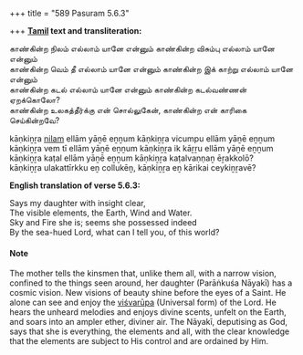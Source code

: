 +++
title = "589 Pasuram 5.6.3"

+++
**[Tamil](/definition/tamil#history "show Tamil definitions") text and transliteration:**

காண்கின்ற நிலம் எல்லாம் யானே என்னும் காண்கின்ற விசும்பு எல்லாம் யானே என்னும்  
காண்கின்ற வெம் தீ எல்லாம் யானே என்னும் காண்கின்ற இக் காற்று எல்லாம் யானே என்னும்  
காண்கின்ற கடல் எல்லாம் யானே என்னும் காண்கின்ற கடல்வண்ணன் ஏறக்கொலோ?  
காண்கின்ற உலகத்தீர்க்கு என் சொல்லுகேன், காண்கின்ற என் காரிகை செய்கின்றவே?

kāṇkiṉṟa [nilam](/definition/nilam#history "show nilam definitions") ellām yāṉē eṉṉum kāṇkiṉṟa vicumpu ellām yāṉē eṉṉum  
kāṇkiṉṟa vem tī ellām yāṉē eṉṉum kāṇkiṉṟa ik kāṟṟu ellām yāṉē eṉṉum  
kāṇkiṉṟa kaṭal ellām yāṉē eṉṉum kāṇkiṉṟa kaṭalvaṇṇaṉ ēṟakkolō?  
kāṇkiṉṟa ulakattīrkku eṉ collukēṉ, kāṇkiṉṟa eṉ kārikai ceykiṉṟavē?

**English translation of verse 5.6.3:**

Says my daughter with insight clear,  
The visible elements, the Earth, Wind and Water.  
Sky and Fire she is; seems she possessed indeed  
By the sea-hued Lord, what can I tell you, of this world?

#### Note

The mother tells the kinsmen that, unlike them all, with a narrow vision, confined to the things seen around, her daughter (Parāṅkuśa Nāyakī) has a cosmic vision. New visions of beauty shine before the eyes of a Saint. He alone can see and enjoy the [viśvarūpa](/definition/vishvarupa#vaishnavism "show viśvarūpa definitions") (Universal form) of the Lord. He hears the unheard melodies and enjoys divine scents, unfelt on the Earth, and soars into an ampler ether, diviner air. The Nāyakī, deputising as God, says that she is everything, the elements and all, with the clear knowledge that the elements are subject to His control and are ordained by Him.


